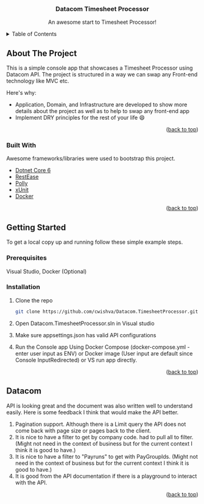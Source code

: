 <div id="top"></div>

<!-- PROJECT LOGO -->
<br />
<div align="center">
  <h3 align="center">Datacom Timesheet Processor</h3>

  <p align="center">
    An awesome start to Timesheet Processor!
    <br />
  </p>
</div>



<!-- TABLE OF CONTENTS -->
<details>
  <summary>Table of Contents</summary>
  <ol>
    <li>
      <a href="#about-the-project">About The Project</a>
      <ul>
        <li><a href="#built-with">Built With</a></li>
      </ul>
    </li>
    <li>
      <a href="#getting-started">Getting Started</a>
      <ul>
        <li><a href="#prerequisites">Prerequisites</a></li>
        <li><a href="#installation">Installation</a></li>
      </ul>
    </li>
    <li><a href="#Datacom">API Improvements to Datacom</a></li>
  </ol>
</details>



<!-- ABOUT THE PROJECT -->
## About The Project

This is a simple console app that showcases a Timesheet Processor using Datacom API. The project is structured in a way we can swap any Front-end technology like MVC etc.

Here's why:
* Application, Domain, and Infrastructure are developed to show more details about the project as well as to help to swap any front-end app 
* Implement DRY principles for the rest of your life :smile:


<p align="right">(<a href="#top">back to top</a>)</p>



### Built With

Awesome frameworks/libraries were used to bootstrap this project.

* [Dotnet Core 6](https://dotnet.microsoft.com/en-us/download/dotnet/6.0)
* [RestEase](https://www.nuget.org/packages/RestEase/)
* [Polly](https://www.nuget.org/packages/polly)
* [xUnit](https://xunit.net/)
* [Docker](https://www.docker.com/)

<p align="right">(<a href="#top">back to top</a>)</p>



<!-- GETTING STARTED -->
## Getting Started

To get a local copy up and running follow these simple example steps.

### Prerequisites

Visual Studio, Docker (Optional)

### Installation

1. Clone the repo
   ```sh
   git clone https://github.com/cwishva/Datacom.TimesheetProcessor.git
   ```
2. Open Datacom.TimesheetProcessor.sln in Visual studio

4. Make sure appsettings.json has valid API configurations

4. Run the Console app Using Docker Compose (docker-compose.yml - enter user input as ENV) or Docker image (User input are default since Console InputRedirected) or VS run app directly.
   

<p align="right">(<a href="#top">back to top</a>)</p>



<!-- Datacom -->
## Datacom

API is looking great and the document was also written well to understand easily. Here is some feedback I think that would make the API better.

1. Pagination support. Although there is a Limit query the API does not come back with page size or pages back to the client. 
2. It is nice to have a filter to get by company code. had to pull all to filter. (Might not need in the context of business but for the current context I think it is good to have.)
3. It is nice to have a filter to "Payruns" to get with PayGroupIds. (Might not need in the context of business but for the current context I think it is good to have.)
4. It is good from the API documentation if there is a playground to interact with the API. 

<p align="right">(<a href="#top">back to top</a>)</p>

